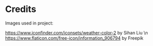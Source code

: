 # Credits

Images used in project:

https://www.iconfinder.com/iconsets/weather-color-2 by Sihan Liu \n
https://www.flaticon.com/free-icon/information_906794 by Freepik

